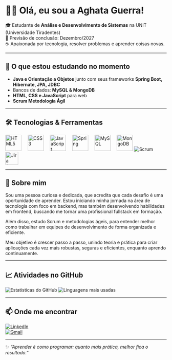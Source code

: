 # 👩‍💻 Olá, eu sou a Aghata Guerra!  

🎓 Estudante de **Análise e Desenvolvimento de Sistemas** na UNIT (Universidade Tiradentes)  
📅 Previsão de conclusão: Dezembro/2027  
☕ Apaixonada por tecnologia, resolver problemas e aprender coisas novas.

---

## 🚀 O que estou estudando no momento  
- **Java e Orientação a Objetos** junto com seus frameworks **Spring Boot, Hibernate, JPA, JDBC**  
- Bancos de dados: **MySQL & MongoDB**
- **HTML, CSS e JavaScript** para web
- **Scrum Metodologia Ágil**  

---

## 🛠️ Tecnologias & Ferramentas  

<img src="https://cdn.jsdelivr.net/gh/devicons/devicon@latest/icons/html5/html5-plain-wordmark.svg" alt="HTML5" width="50" height="50"/> &nbsp; &nbsp; <img src="https://cdn.jsdelivr.net/gh/devicons/devicon@latest/icons/css3/css3-plain-wordmark.svg" alt="CSS3" width="50" height="50"/> &nbsp; &nbsp; <img src="https://cdn.jsdelivr.net/gh/devicons/devicon@latest/icons/javascript/javascript-original.svg" alt="JavaScript" width="50" height="50"/> &nbsp; &nbsp; <img src="https://cdn.jsdelivr.net/gh/devicons/devicon@latest/icons/spring/spring-original.svg" alt="Spring" width="50" height="50"/> &nbsp; &nbsp; <img src="https://cdn.jsdelivr.net/gh/devicons/devicon@latest/icons/mysql/mysql-original-wordmark.svg" alt="MySQL" width="50" height="50"/> &nbsp; &nbsp; <img src="https://cdn.jsdelivr.net/gh/devicons/devicon@latest/icons/mongodb/mongodb-original-wordmark.svg" alt="MongoDB" width="50" height="50"/>  ![Scrum](https://img.shields.io/badge/Scrum-00A1E4?style=flat-square&logo=git&logoColor=white) <img src="https://cdn.jsdelivr.net/gh/devicons/devicon@latest/icons/jira/jira-original-wordmark.svg" alt="Jira (Scrum Tool)" width="40" height="40"/> 
          


---

## 🌱 Sobre mim  
Sou uma pessoa curiosa e dedicada, que acredita que cada desafio é uma oportunidade de aprender. Estou iniciando minha jornada na área de tecnologia com foco em backend, mas também desenvolvendo habilidades em frontend, buscando me tornar uma profissional fullstack em formação.

Além disso, estudo Scrum e metodologias ágeis, para entender melhor como trabalhar em equipes de desenvolvimento de forma organizada e eficiente.

Meu objetivo é crescer passo a passo, unindo teoria e prática para criar aplicações cada vez mais robustas, seguras e eficientes, enquanto aprendo continuamente.

---

## 📈 Atividades no GitHub

![Estatísticas do GitHub](https://github-readme-stats.vercel.app/api?username=aghata-guerra&show_icons=true&theme=tokyonight)           ![Linguagens mais usadas](https://github-readme-stats.vercel.app/api/top-langs/?username=aghata-guerra&layout=compact&theme=tokyonight)  

---

## 📫 Onde me encontrar  
[![LinkedIn](https://img.shields.io/badge/LinkedIn-Aghata%20Guerra-blue?style=flat-square&logo=linkedin)](https://www.linkedin.com/in/aghata-guerra/)  
[![Gmail](https://img.shields.io/badge/Email-aghata19guerra@gmail.com-red?style=flat-square&logo=gmail)](mailto:aghata@example.com)  

---

✨ *“Aprender é como programar: quanto mais prática, melhor fica o resultado.”*  

